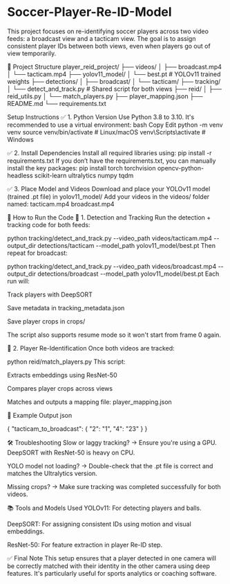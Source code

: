 # Soccer-Player-Re-ID-Model
This project focuses on re-identifying soccer players across two video feeds: a broadcast view and a tacticam view. The goal is to assign consistent player IDs between both views, even when players go out of view temporarily.

📁 Project Structure
player_reid_project/
├── videos/
│   ├── broadcast.mp4
│   └── tacticam.mp4
├── yolov11_model/
│   └── best.pt  # YOLOv11 trained weights
├── detections/
│   ├── broadcast/
│   └── tacticam/
├── tracking/
│   └── detect_and_track.py  # Shared script for both views
├── reid/
│   ├── reid_utils.py
│   └── match_players.py
├── player_mapping.json
├── README.md
└── requirements.txt

Setup Instructions
✅ 1. Python Version
Use Python 3.8 to 3.10. It's recommended to use a virtual environment:
bash
Copy
Edit
python -m venv venv
source venv/bin/activate  # Linux/macOS
venv\Scripts\activate     # Windows

✅ 2. Install Dependencies
Install all required libraries using:
pip install -r requirements.txt
If you don’t have the requirements.txt, you can manually install the key packages:
pip install torch torchvision opencv-python-headless scikit-learn ultralytics numpy tqdm

✅ 3. Place Model and Videos
Download and place your YOLOv11 model (trained .pt file) in yolov11_model/
Add your videos in the videos/ folder named:
tacticam.mp4
broadcast.mp4

🚀 How to Run the Code
🎥 1. Detection and Tracking
Run the detection + tracking code for both feeds:


python tracking/detect_and_track.py --video_path videos/tacticam.mp4 --output_dir detections/tacticam --model_path yolov11_model/best.pt
Then repeat for broadcast:


python tracking/detect_and_track.py --video_path videos/broadcast.mp4 --output_dir detections/broadcast --model_path yolov11_model/best.pt
Each run will:

Track players with DeepSORT

Save metadata in tracking_metadata.json

Save player crops in crops/

The script also supports resume mode so it won't start from frame 0 again.

🧠 2. Player Re-Identification
Once both videos are tracked:


python reid/match_players.py
This script:

Extracts embeddings using ResNet-50

Compares player crops across views

Matches and outputs a mapping file: player_mapping.json

📝 Example Output
json

 {
  "tacticam_to_broadcast": {
    "2": "1",
    "4": "23"
  }
}


🛠️ Troubleshooting
Slow or laggy tracking? → Ensure you're using a GPU. DeepSORT with ResNet-50 is heavy on CPU.

YOLO model not loading? → Double-check that the .pt file is correct and matches the Ultralytics version.

Missing crops? → Make sure tracking was completed successfully for both videos.

📚 Tools and Models Used
YOLOv11: For detecting players and balls.

DeepSORT: For assigning consistent IDs using motion and visual embeddings.

ResNet-50: For feature extraction in player Re-ID step.

✅ Final Note
This setup ensures that a player detected in one camera will be correctly matched with their identity in the other camera using deep features. It's particularly useful for sports analytics or coaching software.
